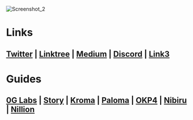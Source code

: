 ![Screenshot_2](https://github.com/user-attachments/assets/1d679739-376c-4f9c-a10a-0b834fb08d11)

# Links

## [Twitter](https://x.com/SixNodaa) | [Linktree](https://linktr.ee/sixnoda) | [Medium](https://medium.com/@sixnoda) | [Discord](https://discord.com/users/1018193746006917170) | [Link3](https://link3.to/free/FHjbIImv)

# Guides

## [0G Labs](https://github.com/SixNoda-Validator/0Glabs) | [Story](https://github.com/SixNoda-Validator/Story) | [Kroma](https://github.com/SixNoda-Validator/kroma_node) | [Paloma](https://github.com/SixNoda-Validator/paloma_guide) | [OKP4]() | [Nibiru]() | [Nillion]()
